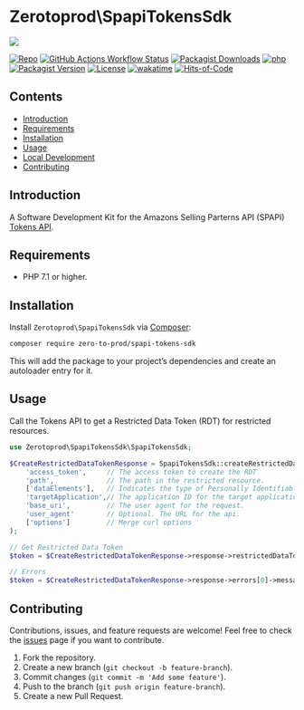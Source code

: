 # Zerotoprod\SpapiTokensSdk

![](art/logo.png)

[![Repo](https://img.shields.io/badge/github-gray?logo=github)](https://github.com/zero-to-prod/spapi-tokens-sdk)
[![GitHub Actions Workflow Status](https://img.shields.io/github/actions/workflow/status/zero-to-prod/spapi-tokens-sdk/test.yml?label=test)](https://github.com/zero-to-prod/spapi-tokens-sdk/actions)
[![Packagist Downloads](https://img.shields.io/packagist/dt/zero-to-prod/spapi-tokens-sdk?color=blue)](https://packagist.org/packages/zero-to-prod/spapi-tokens-sdk/stats)
[![php](https://img.shields.io/packagist/php-v/zero-to-prod/spapi-tokens-sdk.svg?color=purple)](https://packagist.org/packages/zero-to-prod/spapi-tokens-sdk/stats)
[![Packagist Version](https://img.shields.io/packagist/v/zero-to-prod/spapi-tokens-sdk?color=f28d1a)](https://packagist.org/packages/zero-to-prod/spapi-tokens-sdk)
[![License](https://img.shields.io/packagist/l/zero-to-prod/spapi-tokens-sdk?color=pink)](https://github.com/zero-to-prod/spapi-tokens-sdk/blob/main/LICENSE.md)
[![wakatime](https://wakatime.com/badge/github/zero-to-prod/spapi-tokens-sdk.svg)](https://wakatime.com/badge/github/zero-to-prod/spapi-tokens-sdk)
[![Hits-of-Code](https://hitsofcode.com/github/zero-to-prod/spapi-tokens-sdk?branch=main)](https://hitsofcode.com/github/zero-to-prod/spapi-tokens-sdk/view?branch=main)

## Contents

- [Introduction](#introduction)
- [Requirements](#requirements)
- [Installation](#installation)
- [Usage](#usage)
- [Local Development](./LOCAL_DEVELOPMENT.md)
- [Contributing](#contributing)

## Introduction

A Software Development Kit for the Amazons Selling Parterns API (SPAPI) [Tokens API](https://developer-docs.amazon.com/sp-api/docs/tokens-api-v2021-03-01-reference).

## Requirements

- PHP 7.1 or higher.

## Installation

Install `Zerotoprod\SpapiTokensSdk` via [Composer](https://getcomposer.org/):

```bash
composer require zero-to-prod/spapi-tokens-sdk
```

This will add the package to your project’s dependencies and create an autoloader entry for it.

## Usage

Call the Tokens API to get a Restricted Data Token (RDT) for restricted resources.

```php
use Zerotoprod\SpapiTokensSdk\SpapiTokensSdk;

$CreateRestrictedDataTokenResponse = SpapiTokensSdk::createRestrictedDataToken(
    'access_token',     // The access token to create the RDT
    'path',             // The path in the restricted resource.
    ['dataElements'],   // Indicates the type of Personally Identifiable Information requested.
    'targetApplication',// The application ID for the target application to which access is being delegated
    'base_uri',         // The user agent for the request.
    'user_agent'        // Optional. The URL for the api.
    ['options']         // Merge curl options
);

// Get Restricted Data Token
$token = $CreateRestrictedDataTokenResponse->response->restrictedDataToken

// Errors
$token = $CreateRestrictedDataTokenResponse->response->errors[0]->message;
```

## Contributing

Contributions, issues, and feature requests are welcome!
Feel free to check the [issues](https://github.com/zero-to-prod/spapi-tokens-sdk/issues) page if you want to contribute.

1. Fork the repository.
2. Create a new branch (`git checkout -b feature-branch`).
3. Commit changes (`git commit -m 'Add some feature'`).
4. Push to the branch (`git push origin feature-branch`).
5. Create a new Pull Request.